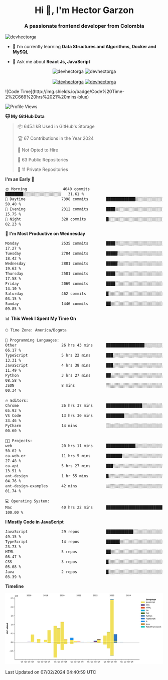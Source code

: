 <h1 align="center">Hi 👋, I'm Hector Garzon</h1>
<h3 align="center">A passionate frontend developer from Colombia</h3>

<p align="left"> <img src="https://komarev.com/ghpvc/?username=devhectorga" alt="devhectorga" /> </p>

- 🌱 I’m currently learning **Data Structures and Algorithms, Docker and MySQL**

- 💬 Ask me about **React Js, JavaScript**

<p align="center"> <img src="https://github-readme-stats.vercel.app/api?username=devhectorga&count_private=true&show_icons=true" alt="devhectorga" /> <img src="https://github-readme-stats.vercel.app/api/top-langs/?username=devhectorga&layout=compact" alt="devhectorga" /></p>

<p align="center">
<a href="https://twitter.com/devhectorga" target="blank"><img align="center" src="https://cdn.jsdelivr.net/npm/simple-icons@3.0.1/icons/twitter.svg" alt="devhectorga" height="20" width="20" /></a>
<a href="https://linkedin.com/in/devhectorga" target="blank"><img align="center" src="https://cdn.jsdelivr.net/npm/simple-icons@3.0.1/icons/linkedin.svg" alt="devhectorga" height="20" width="20" /></a>
</p>
<!--START_SECTION:waka-->
![Code Time](http://img.shields.io/badge/Code%20Time-2%2C669%20hrs%2021%20mins-blue)

![Profile Views](http://img.shields.io/badge/Profile%20Views-0-blue)

**🐱 My GitHub Data** 

> 📦 645.1 kB Used in GitHub's Storage 
 > 
> 🏆 67 Contributions in the Year 2024
 > 
> 🚫 Not Opted to Hire
 > 
> 📜 63 Public Repositories 
 > 
> 🔑 11 Private Repositories 
 > 
**I'm an Early 🐤** 

```text
🌞 Morning                4640 commits        ████████░░░░░░░░░░░░░░░░░   31.61 % 
🌆 Daytime                7398 commits        █████████████░░░░░░░░░░░░   50.40 % 
🌃 Evening                2312 commits        ████░░░░░░░░░░░░░░░░░░░░░   15.75 % 
🌙 Night                  328 commits         █░░░░░░░░░░░░░░░░░░░░░░░░   02.23 % 
```
📅 **I'm Most Productive on Wednesday** 

```text
Monday                   2535 commits        ████░░░░░░░░░░░░░░░░░░░░░   17.27 % 
Tuesday                  2704 commits        █████░░░░░░░░░░░░░░░░░░░░   18.42 % 
Wednesday                2881 commits        █████░░░░░░░░░░░░░░░░░░░░   19.63 % 
Thursday                 2581 commits        ████░░░░░░░░░░░░░░░░░░░░░   17.58 % 
Friday                   2069 commits        ████░░░░░░░░░░░░░░░░░░░░░   14.10 % 
Saturday                 462 commits         █░░░░░░░░░░░░░░░░░░░░░░░░   03.15 % 
Sunday                   1446 commits        ██░░░░░░░░░░░░░░░░░░░░░░░   09.85 % 
```


📊 **This Week I Spent My Time On** 

```text
🕑︎ Time Zone: America/Bogota

💬 Programming Languages: 
Other                    26 hrs 43 mins      █████████████████░░░░░░░░   66.17 % 
TypeScript               5 hrs 22 mins       ███░░░░░░░░░░░░░░░░░░░░░░   13.31 % 
JavaScript               4 hrs 38 mins       ███░░░░░░░░░░░░░░░░░░░░░░   11.49 % 
Python                   3 hrs 27 mins       ██░░░░░░░░░░░░░░░░░░░░░░░   08.58 % 
JSON                     8 mins              ░░░░░░░░░░░░░░░░░░░░░░░░░   00.34 % 

🔥 Editors: 
Chrome                   26 hrs 37 mins      ████████████████░░░░░░░░░   65.93 % 
VS Code                  13 hrs 30 mins      ████████░░░░░░░░░░░░░░░░░   33.46 % 
PyCharm                  14 mins             ░░░░░░░░░░░░░░░░░░░░░░░░░   00.60 % 

🐱‍💻 Projects: 
web                      20 hrs 11 mins      █████████████░░░░░░░░░░░░   50.02 % 
ca-web-er                11 hrs 5 mins       ███████░░░░░░░░░░░░░░░░░░   27.48 % 
ca-api                   5 hrs 27 mins       ███░░░░░░░░░░░░░░░░░░░░░░   13.51 % 
ant-design               1 hr 55 mins        █░░░░░░░░░░░░░░░░░░░░░░░░   04.76 % 
ant-design-examples      42 mins             ░░░░░░░░░░░░░░░░░░░░░░░░░   01.74 % 

💻 Operating System: 
Mac                      40 hrs 22 mins      █████████████████████████   100.00 % 
```

**I Mostly Code in JavaScript** 

```text
JavaScript               29 repos            ████████████░░░░░░░░░░░░░   49.15 % 
TypeScript               14 repos            ██████░░░░░░░░░░░░░░░░░░░   23.73 % 
HTML                     5 repos             ██░░░░░░░░░░░░░░░░░░░░░░░   08.47 % 
CSS                      3 repos             █░░░░░░░░░░░░░░░░░░░░░░░░   05.08 % 
Java                     2 repos             █░░░░░░░░░░░░░░░░░░░░░░░░   03.39 % 
```



**Timeline**

![Lines of Code chart](https://raw.githubusercontent.com/devHectorGa/devHectorGa/master/assets/bar_graph.png)


 Last Updated on 07/02/2024 04:40:59 UTC
<!--END_SECTION:waka-->

